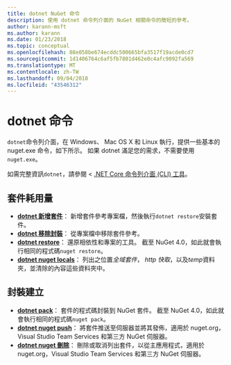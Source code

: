 ```yaml
---
title: dotnet NuGet 命令
description: 使用 dotnet 命令列介面的 NuGet 相關命令的簡短的參考。
author: karann-msft
ms.author: karann
ms.date: 01/23/2018
ms.topic: conceptual
ms.openlocfilehash: 88e058be674ecddc500665bfa3517f19acde0cd7
ms.sourcegitcommit: 1d1406764c6af5fb7801d462e0c4afc9092fa569
ms.translationtype: MT
ms.contentlocale: zh-TW
ms.lasthandoff: 09/04/2018
ms.locfileid: "43546312"
---
```

# <a name="dotnet-commands"></a>dotnet 命令

`dotnet`命令列介面，在 Windows、 Mac OS X 和 Linux 執行，提供一些基本的 nuget.exe 命令，如下所示。 如果 dotnet 滿足您的需求，不需要使用`nuget.exe`。

如需完整資訊`dotnet`，請參閱 < [.NET Core 命令列介面 (CLI) 工具](/dotnet/core/tools/?tabs=netcore2x)。

## <a name="package-consumption"></a>套件耗用量

- [**dotnet 新增套件**](/dotnet/core/tools/dotnet-add-package)： 新增套件參考專案檔，然後執行`dotnet restore`安裝套件。
- [**dotnet 移除封裝**](/dotnet/core/tools/dotnet-remove-package)： 從專案檔中移除套件參考。
- [**dotnet restore**](/dotnet/core/tools/dotnet-restore?tabs=netcore2x)： 還原相依性和專案的工具。 截至 NuGet 4.0，如此就會執行相同的程式碼`nuget restore`。
- [**dotnet nuget locals**](/dotnet/core/tools/dotnet-nuget-locals)： 列出之位置*全域套件*， *http 快取*，以及*temp*資料夾，並清除的內容這些資料夾中。

## <a name="package-creation"></a>封裝建立

- [**dotnet pack**](/dotnet/core/tools/dotnet-pack?tabs=netcore2x)： 套件的程式碼封裝到 NuGet 套件。 截至 NuGet 4.0，如此就會執行相同的程式碼`nuget pack`。
- [**dotnet nuget push**](/dotnet/core/tools/dotnet-nuget-push)： 將套件推送至伺服器並將其發佈，適用於 nuget.org，Visual Studio Team Services 和第三方 NuGet 伺服器。
- [**dotnet nuget 刪除**](/dotnet/core/tools/dotnet-nuget-delete)： 刪除或取消列出套件，以從主應用程式，適用於 nuget.org，Visual Studio Team Services 和第三方 NuGet 伺服器。
